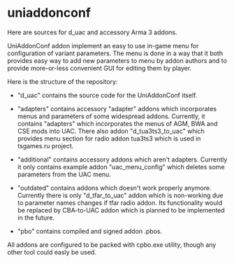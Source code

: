 uniaddonconf
============

Here are sources for d_uac and accessory Arma 3 addons.

  UniAddonConf addon implement an easy to use in-game menu for configuration of 
variant parameters. The menu is done in a way that it both provides easy way to 
add new parameters to menu by addon authors and to provide more-or-less 
convenient GUI for editing them by player.

  Here is the structure of the repository:
  * "d_uac" contains the source code for the UniAddonConf itself.
    
  * "adapters" contains accessory "adapter" addons which incorporates menus and 
    parameters of some widespread addons. Currently, it contains "adapters"
    which incorporates the menus of AGM, BWA and CSE mods into UAC. There 
    also addon "d_tua3ts3_to_uac" which provides menu section for radio 
    addon tua3ts3 which is used in tsgames.ru project.
        
  * "additional" contains accessory addons which aren't adapters. Currently it
    only contains example addon "uac_menu_config" which deletes some 
    parameters from the UAC menu.
        
  * "outdated" contains addons which doesn't work properly anymore. Currently
    there is only "d_tfar_to_uac" addon which is non-working due to 
    parameter names changes if tfar radio addon. Its functionality would be
    replaced by CBA-to-UAC addon which is planned to be implemented in the
    future.
    
  * "pbo" contains compiled and signed addon .pbos.
        
  All addons are configured to be packed with cpbo.exe utility, though any other
tool could easly be used.
  
